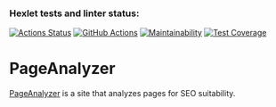 ### Hexlet tests and linter status:
[![Actions Status](https://github.com/nikisysoev/java-project-lvl4/workflows/hexlet-check/badge.svg)](https://github.com/nikisysoev/java-project-lvl4/actions)
[![GitHub Actions](https://github.com/nikisysoev/java-project-lvl4/actions/workflows/github-actions.yml/badge.svg)](https://github.com/nikisysoev/java-project-lvl4/actions/workflows/github-actions.yml)
[![Maintainability](https://api.codeclimate.com/v1/badges/de64794e3b9e69f12200/maintainability)](https://codeclimate.com/github/nikisysoev/java-project-lvl4/maintainability)
[![Test Coverage](https://api.codeclimate.com/v1/badges/de64794e3b9e69f12200/test_coverage)](https://codeclimate.com/github/nikisysoev/java-project-lvl4/test_coverage)

# PageAnalyzer

[PageAnalyzer](https://java-javalin-blog.hexlet.app) is a site that analyzes pages for SEO suitability.
